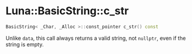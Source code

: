 # Luna::BasicString::c_str

```c++
BasicString< _Char, _Alloc >::const_pointer c_str() const
```

Unlike `data`, this call always returns a valid string, not `nullptr`, even if the string is empty. 

